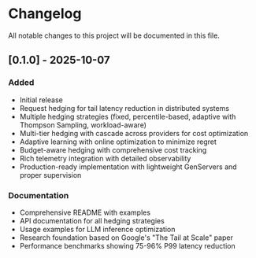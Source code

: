 # Changelog

All notable changes to this project will be documented in this file.

## [0.1.0] - 2025-10-07

### Added
- Initial release
- Request hedging for tail latency reduction in distributed systems
- Multiple hedging strategies (fixed, percentile-based, adaptive with Thompson Sampling, workload-aware)
- Multi-tier hedging with cascade across providers for cost optimization
- Adaptive learning with online optimization to minimize regret
- Budget-aware hedging with comprehensive cost tracking
- Rich telemetry integration with detailed observability
- Production-ready implementation with lightweight GenServers and proper supervision

### Documentation
- Comprehensive README with examples
- API documentation for all hedging strategies
- Usage examples for LLM inference optimization
- Research foundation based on Google's "The Tail at Scale" paper
- Performance benchmarks showing 75-96% P99 latency reduction
